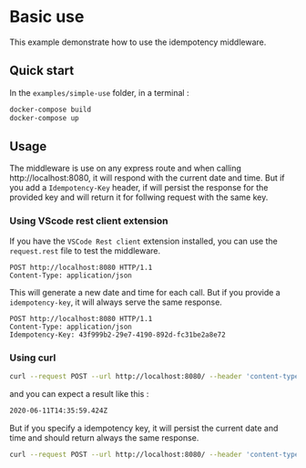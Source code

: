 # Basic use

This example demonstrate how to use the idempotency middleware.

## Quick start

In the `examples/simple-use` folder, in a terminal :

```bash
docker-compose build
docker-compose up
```

## Usage

The middleware is use on any express route and when calling http://localhost:8080, it will respond with the current date and time. But if you add a `Idempotency-Key` header, if will persist the response for the provided key and will return it for follwing request with the same key.

### Using VScode rest client extension

If you have the `VSCode Rest client` extension installed, you can use the `request.rest` file to test the middleware.

```
POST http://localhost:8080 HTTP/1.1
Content-Type: application/json
```

This will generate a new date and time for each call. But if you provide a `idempotency-key`, it will always serve the same response.

```
POST http://localhost:8080 HTTP/1.1
Content-Type: application/json
Idempotency-Key: 43f999b2-29e7-4190-892d-fc31be2a8e72
```

### Using curl

```bash
curl --request POST --url http://localhost:8080/ --header 'content-type: application/json'
```

and you can expect a result like this :

```bash
2020-06-11T14:35:59.424Z
```

But if you specify a idempotency key, it will persist the current date and time and should return always the same response.

```bash
curl --request POST --url http://localhost:8080/ --header 'content-type: application/json' --header 'idempotency-key: 454b8caf-fe16-4e80-a057-2c758b4e87ed'
```
